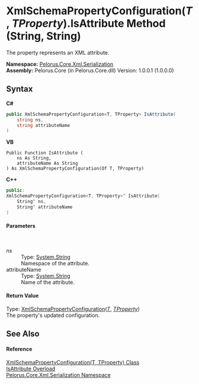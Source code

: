 # XmlSchemaPropertyConfiguration(*T*, *TProperty*).IsAttribute Method (String, String)
 

The property represents an XML attribute.

**Namespace:**&nbsp;<a href="9052B9D6">Pelorus.Core.Xml.Serialization</a><br />**Assembly:**&nbsp;Pelorus.Core (in Pelorus.Core.dll) Version: 1.0.0.1 (1.0.0.0)

## Syntax

**C#**<br />
``` C#
public XmlSchemaPropertyConfiguration<T, TProperty> IsAttribute(
	string ns,
	string attributeName
)
```

**VB**<br />
``` VB
Public Function IsAttribute ( 
	ns As String,
	attributeName As String
) As XmlSchemaPropertyConfiguration(Of T, TProperty)
```

**C++**<br />
``` C++
public:
XmlSchemaPropertyConfiguration<T, TProperty>^ IsAttribute(
	String^ ns, 
	String^ attributeName
)
```


#### Parameters
&nbsp;<dl><dt>ns</dt><dd>Type: <a href="http://msdn2.microsoft.com/en-us/library/s1wwdcbf" target="_blank">System.String</a><br />Namespace of the attribute.</dd><dt>attributeName</dt><dd>Type: <a href="http://msdn2.microsoft.com/en-us/library/s1wwdcbf" target="_blank">System.String</a><br />Name of the attribute.</dd></dl>

#### Return Value
Type: <a href="22622739">XmlSchemaPropertyConfiguration</a>(<a href="22622739">*T*</a>, <a href="22622739">*TProperty*</a>)<br />The property's updated configuration.

## See Also


#### Reference
<a href="22622739">XmlSchemaPropertyConfiguration(T, TProperty) Class</a><br /><a href="29993F21">IsAttribute Overload</a><br /><a href="9052B9D6">Pelorus.Core.Xml.Serialization Namespace</a><br />